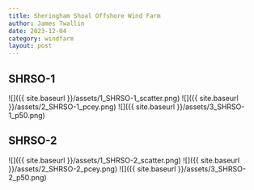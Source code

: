 ```yaml
---
title: Sheringham Shoal Offshore Wind Farm
author: James Twallin
date: 2023-12-04
category: windfarm
layout: post
---
```

SHRSO-1
-------------
![]({{ site.baseurl }}/assets/1_SHRSO-1_scatter.png)
![]({{ site.baseurl }}/assets/2_SHRSO-1_pcey.png)
![]({{ site.baseurl }}/assets/3_SHRSO-1_p50.png)

SHRSO-2
-------------
![]({{ site.baseurl }}/assets/1_SHRSO-2_scatter.png)
![]({{ site.baseurl }}/assets/2_SHRSO-2_pcey.png)
![]({{ site.baseurl }}/assets/3_SHRSO-2_p50.png)

